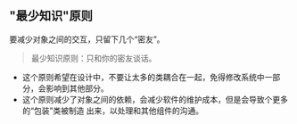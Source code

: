 
## "最少知识"原则
要减少对象之间的交互，只留下几个“密友”。
> 最少知识原则：只和你的密友谈话。

* 这个原则希望在设计中，不要让太多的类耦合在一起，免得修改系统中一部分，会影响到其他部分。
* 这个原则减少了对象之间的依赖，会减少软件的维护成本，但是会导致个更多的“包装”类被制造
出来，以处理和其他组件的沟通。
